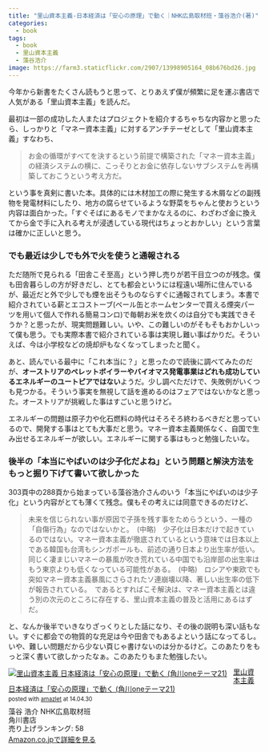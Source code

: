 ```yaml
---
title: "里山資本主義-日本経済は「安心の原理」で動く｜NHK広島取材班・藻谷浩介(著)"
categories:
  - book
tags:
  - book
  - 里山資本主義
  - 藻谷浩介
image: https://farm3.staticflickr.com/2907/13998905164_08b676bd26.jpg
---
```

今年から新書をたくさん読もうと思って、とりあえず僕が頻繁に足を運ぶ書店で人気がある「里山資本主義」を読んだ。

<!--more-->

最初は一部の成功した人またはプロジェクトを紹介するちゃちな内容かと思ったら、しっかりと「マネー資本主義」に対するアンチテーゼとして「里山資本主義」すなわち、

>お金の循環がすべてを決するという前提で構築された「マネー資本主義」の経済システムの横に、こっそりとお金に依存しないサブシステムを再構築しておこうという考え方だ。

という事を真剣に書いた本。具体的には木材加工の際に発生する木屑などの副残物を発電材料にしたり、地方の腐らせているような野菜をちゃんと使おうという内容は面白かった。「すぐそばにあるモノでまかなえるのに、わざわざ金に換えてから金で手に入れる考えが浸透している現代はちょっとおかしい」という言葉は確かに正しいと思う。

### でも最近は少しでも外で火を使うと通報される

ただ随所で見られる「田舎こそ至高」という押し売りが若干目立つのが残念。僕も田舎暮らしの方が好きだし、とても都会というには程遠い場所に住んでいるが、最近だと外で少しでも煙を出そうものならすぐに通報されてしまう。本書で紹介されている薪とエコストーブ(ペール缶とホームセンターで買える煙突パーツを用いて個人で作れる簡易コンロ)で毎朝お米を炊くのは自分でも実践できそうか？と思ったが、現実問題難しい。いや、この難しいのがそもそもおかしいって僕も思う。でも実際本書で紹介されている事は実現し難い事ばかりだ。そういえば、今は小学校などの焼却炉もなくなってしまったと聞く。

あと、読んでいる最中に「これ本当に？」と思ったので読後に調べてみたのだが、**オーストリアのペレットボイラーやバイオマス発電事業はどれも成功しているエネルギーのユートピアではない**ようだ。少し調べただけで、失敗例がいくつも見つかる。そういう事実を無視して話を進めるのはフェアではないかなと思った。オーストリアが挑戦した事はすごいと思うけど。

エネルギーの問題は原子力や化石燃料の時代はそろそろ終わるべきだと思っているので、開発する事はとても大事だと思う。マネー資本主義関係なく、自国で生み出せるエネルギーが欲しい。エネルギーに関する事はもっと勉強したいな。

### 後半の「本当にやばいのは少子化だよね」という問題と解決方法をもっと掘り下げて書いて欲しかった

303頁中の288頁から始まっている藻谷浩介さんのいう「本当にやばいのは少子化」という内容がとても薄くて残念。僕もその考えには同意できるのだけど、

>未来を信じられない事が原因で子孫を残す事をためらうという、一種の「自傷行為」なのではないかと。　(中略)　少子化は日本だけで起きているのではない。マネー資本主義が徹底されているという意味では日本以上である韓国も台湾もシンガポールも、前述の通り日本より出生率が低い。同じく凄まじいマネーの暴風が吹き荒れている中国でも沿岸部の出生率はもう東京よりも低くなっている可能性がある。　(中略)　ロシアや東欧でも突如マネー資本主義暴風にさらされたソ連崩壊以降、著しい出生率の低下が報告されている。　であるとすればこそ解決は、マネー資本主義とは違う別の次元のところに存在する、里山資本主義の普及と活用にあるはずだ。

と、なんか後半でいきなりざっくりとした話になり、その後の説明も深い話もない。すぐに都会での物質的な充足は今や田舎でもあるよという話になってるし。いや、難しい問題だから少ない頁じゃ書けないのは分かるけど。このあたりをもっと深く書いて欲しかったなぁ。このあたりもまた勉強したい。

<div class="amazlet-box" style="margin-bottom:0px;"><div class="amazlet-image" style="float:left;margin:0px 12px 1px 0px;"><a href="//www.amazon.co.jp/exec/obidos/ASIN/4041105129/t4traw-22/ref=nosim/" name="amazletlink" target="_blank"><img src="//ecx.images-amazon.com/images/I/41wlPiYTcjL._SL160_.jpg" alt="里山資本主義  日本経済は「安心の原理」で動く (角川oneテーマ21)" style="border: none;" /></a></div><div class="amazlet-info" style="line-height:120%; margin-bottom: 10px"><div class="amazlet-name" style="margin-bottom:10px;line-height:120%"><a href="//www.amazon.co.jp/exec/obidos/ASIN/4041105129/t4traw-22/ref=nosim/" name="amazletlink" target="_blank">里山資本主義  日本経済は「安心の原理」で動く (角川oneテーマ21)</a><div class="amazlet-powered-date" style="font-size:80%;margin-top:5px;line-height:120%">posted with <a href="//www.amazlet.com/" title="amazlet" target="_blank">amazlet</a> at 14.04.30</div></div><div class="amazlet-detail">藻谷 浩介 NHK広島取材班 <br />角川書店 <br />売り上げランキング: 58<br /></div><div class="amazlet-sub-info" style="float: left;"><div class="amazlet-link" style="margin-top: 5px"><a href="//www.amazon.co.jp/exec/obidos/ASIN/4041105129/t4traw-22/ref=nosim/" name="amazletlink" target="_blank">Amazon.co.jpで詳細を見る</a></div></div></div><div class="amazlet-footer" style="clear: left"></div></div>
